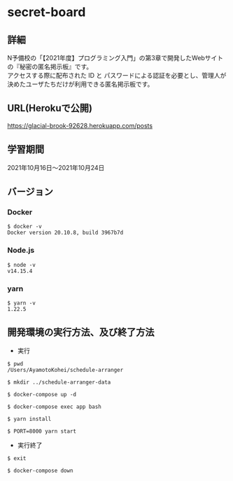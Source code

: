 # secret-board

## 詳細
N予備校の「【2021年度】プログラミング入門」の第3章で開発したWebサイトの『秘密の匿名掲示板』です。<br>
アクセスする際に配布された ID と パスワードによる認証を必要とし、管理人が決めたユーザたちだけが利用できる匿名掲示板です。

## URL(Herokuで公開)
https://glacial-brook-92628.herokuapp.com/posts

## 学習期間
2021年10月16日〜2021年10月24日

## バージョン
### Docker
```
$ docker -v
Docker version 20.10.8, build 3967b7d
```
### Node.js
```
$ node -v
v14.15.4
```

### yarn
```
$ yarn -v
1.22.5
```

## 開発環境の実行方法、及び終了方法
+ 実行
```
$ pwd
/Users/AyamotoKohei/schedule-arranger

$ mkdir ../schedule-arranger-data

$ docker-compose up -d

$ docker-compose exec app bash

$ yarn install

$ PORT=8000 yarn start
```

+ 実行終了
```
$ exit

$ docker-compose down
```
